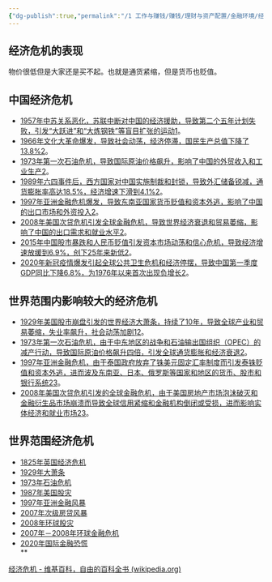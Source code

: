 ```yaml
---
{"dg-publish":true,"permalink":"/1 工作与赚钱/赚钱/理财与资产配置/金融环境/经济危机/过去的经济危机/","title":"过去的经济危机"}
---
```



## 经济危机的表现
物价很低但是大家还是买不起。也就是通货紧缩，但是货币也贬值。

## 中国经济危机
- [1957年中苏关系恶化，苏联中断对中国的经济援助，导致第二个五年计划失败，引发“大跃进”和“大炼钢铁”等盲目扩张的运动1](https://zhuanlan.zhihu.com/p/367986624)。
- [1966年文化大革命爆发，导致社会动荡，经济停滞，国民生产总值下降了13.8%2](https://ishare.ifeng.com/c/s/v002kkwj5EkBZVS-_uctSlcx-_91tTdj7fTxH0Gt1ZktLYSE8__)。
- [1973年第一次石油危机，导致国际原油价格飙升，影响了中国的外贸收入和工业生产2](https://ishare.ifeng.com/c/s/v002kkwj5EkBZVS-_uctSlcx-_91tTdj7fTxH0Gt1ZktLYSE8__)。
- [1989年六四事件后，西方国家对中国实施制裁和封锁，导致外汇储备锐减，通货膨胀率高达18.5%，经济增速下滑到4.1%2](https://ishare.ifeng.com/c/s/v002kkwj5EkBZVS-_uctSlcx-_91tTdj7fTxH0Gt1ZktLYSE8__)。
- [1997年亚洲金融危机爆发，导致东南亚国家货币贬值和资本外逃，影响了中国的出口市场和外资投入2](https://ishare.ifeng.com/c/s/v002kkwj5EkBZVS-_uctSlcx-_91tTdj7fTxH0Gt1ZktLYSE8__)。
- [2008年美国次贷危机引发全球金融危机，导致世界经济衰退和贸易萎缩，影响了中国的出口需求和就业水平2](https://ishare.ifeng.com/c/s/v002kkwj5EkBZVS-_uctSlcx-_91tTdj7fTxH0Gt1ZktLYSE8__)。
- [2015年中国股市暴跌和人民币贬值引发资本市场动荡和信心危机，导致经济增速放缓到6.9%，创下25年来新低2](https://ishare.ifeng.com/c/s/v002kkwj5EkBZVS-_uctSlcx-_91tTdj7fTxH0Gt1ZktLYSE8__)。
- [2020年新冠疫情爆发引起全球公共卫生危机和经济停摆，导致中国第一季度GDP同比下降6.8%，为1976年以来首次出现负增长2](https://ishare.ifeng.com/c/s/v002kkwj5EkBZVS-_uctSlcx-_91tTdj7fTxH0Gt1ZktLYSE8__)。

## 世界范围内影响较大的经济危机
- [1929年美国股市崩盘引发的世界经济大萧条，持续了10年，导致全球产业和贸易萎缩，失业率飙升，社会动荡加剧1](https://www.bbc.com/zhongwen/simp/business-63093744)[2](https://baike.baidu.com/item/%E5%8E%86%E5%B1%8A%E7%BB%8F%E6%B5%8E%E5%8D%B1%E6%9C%BA/3749437)。
- [1973年第一次石油危机，由于中东地区的战争和石油输出国组织（OPEC）的减产行动，导致国际原油价格飙升四倍，引发全球通货膨胀和经济衰退2](https://baike.baidu.com/item/%E5%8E%86%E5%B1%8A%E7%BB%8F%E6%B5%8E%E5%8D%B1%E6%9C%BA/3749437)。
- [1997年亚洲金融危机，由于泰国政府放弃了铢美元固定汇率制度而引发泰铢贬值和资本外逃，进而波及东南亚、日本、俄罗斯等国家和地区的货币、股市和银行系统2](https://baike.baidu.com/item/%E5%8E%86%E5%B1%8A%E7%BB%8F%E6%B5%8E%E5%8D%B1%E6%9C%BA/3749437)[3](https://baike.baidu.com/item/%E5%9B%BD%E9%99%85%E9%87%91%E8%9E%8D%E5%8D%B1%E6%9C%BA/6957100)。
- [2008年美国次贷危机引发的全球金融危机，由于美国房地产市场泡沫破灭和金融衍生品市场崩溃而导致全球信用紧缩和金融机构倒闭或受损，进而影响实体经济和就业市场2](https://baike.baidu.com/item/%E5%8E%86%E5%B1%8A%E7%BB%8F%E6%B5%8E%E5%8D%B1%E6%9C%BA/3749437)[3](https://baike.baidu.com/item/%E5%9B%BD%E9%99%85%E9%87%91%E8%9E%8D%E5%8D%B1%E6%9C%BA/6957100)。

## 世界范围经济危机
- [1825年英国经济危机](https://zh.wikipedia.org/wiki/1825%E5%B9%B4%E7%B6%93%E6%BF%9F%E5%8D%B1%E6%A9%9F)
- [1929年大萧条](https://zh.wikipedia.org/wiki/%E5%A4%A7%E8%90%A7%E6%9D%A1)
- [1973年石油危机](https://zh.wikipedia.org/wiki/1973%E5%B9%B4%E7%9F%B3%E6%B2%B9%E5%8D%B1%E6%A9%9F)
- [1987年美国股灾](https://zh.wikipedia.org/wiki/1987%E5%B9%B4%E9%BB%91%E8%89%B2%E6%98%9F%E6%9C%9F%E4%B8%80)
- [1997年亚洲金融风暴](https://zh.wikipedia.org/wiki/1997%E5%B9%B4%E4%BA%9E%E6%B4%B2%E9%87%91%E8%9E%8D%E9%A2%A8%E6%9A%B4)
- [2007年次级房贷风暴](https://zh.wikipedia.org/wiki/%E6%AC%A1%E7%B4%9A%E6%88%BF%E8%B2%B8%E9%A2%A8%E6%9A%B4)
- [2008年环球股灾](https://zh.wikipedia.org/wiki/2008%E5%B9%B4%E7%92%B0%E7%90%83%E8%82%A1%E7%81%BD)
- [2007年－2008年环球金融危机](https://zh.wikipedia.org/wiki/2007%E5%B9%B4%EF%BC%8D2008%E5%B9%B4%E7%8E%AF%E7%90%83%E9%87%91%E8%9E%8D%E5%8D%B1%E6%9C%BA)
- [2020年国际金融恐慌](https://zh.wikipedia.org/wiki/2020%E5%B9%B4%E5%9B%BD%E9%99%85%E9%87%91%E8%9E%8D%E6%81%90%E6%85%8C)  
**

[经济危机 - 维基百科，自由的百科全书 (wikipedia.org)](https://zh.wikipedia.org/wiki/%E7%BB%8F%E6%B5%8E%E5%8D%B1%E6%9C%BA)

